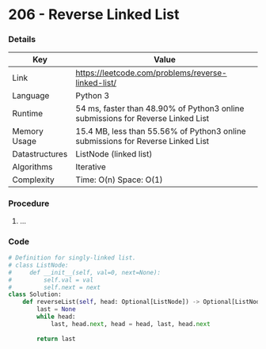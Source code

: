 # 206 - Reverse Linked List

### Details

| Key | Value |
| --- | ----- |
| Link | https://leetcode.com/problems/reverse-linked-list/
| Language | Python 3
| Runtime | 54 ms, faster than 48.90% of Python3 online submissions for Reverse Linked List
| Memory Usage | 15.4 MB, less than 55.56% of Python3 online submissions for Reverse Linked List
| Datastructures | ListNode (linked list)
| Algorithms | Iterative
| Complexity | Time: O(n) Space: O(1)

### Procedure

1. ...

### Code

```python
# Definition for singly-linked list.
# class ListNode:
#     def __init__(self, val=0, next=None):
#         self.val = val
#         self.next = next
class Solution:
    def reverseList(self, head: Optional[ListNode]) -> Optional[ListNode]:
        last = None
        while head:
            last, head.next, head = head, last, head.next
        
        return last
```

